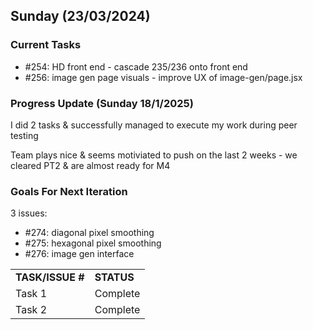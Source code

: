 ## Sunday (23/03/2024)

### Current Tasks

* #254: HD front end - cascade 235/236 onto front end
* #256: image gen page visuals - improve UX of image-gen/page.jsx


### Progress Update (Sunday 18/1/2025)

<table>
    <tr>
        <td><strong>TASK/ISSUE #</strong>
        </td>
        <td><strong>STATUS</strong>
        </td>
    </tr>
    <tr>
        <!-- Task/Issue # -->
        <td>Task 1
        </td>
        <!-- Status -->
        <td>Complete
        </td>
    </tr>
    <tr>
        <!-- Task/Issue # -->
        <td>Task 2
        </td>
        <!-- Status -->
        <td>Complete
        </td>
    </tr>


I did 2 tasks & successfully managed to execute my work during peer testing

Team plays nice & seems motiviated to push on the last 2 weeks - we cleared PT2 & are almost ready for M4

### Goals For Next Iteration

3 issues:

* #274: diagonal pixel smoothing
* #275: hexagonal pixel smoothing
* #276: image gen interface
